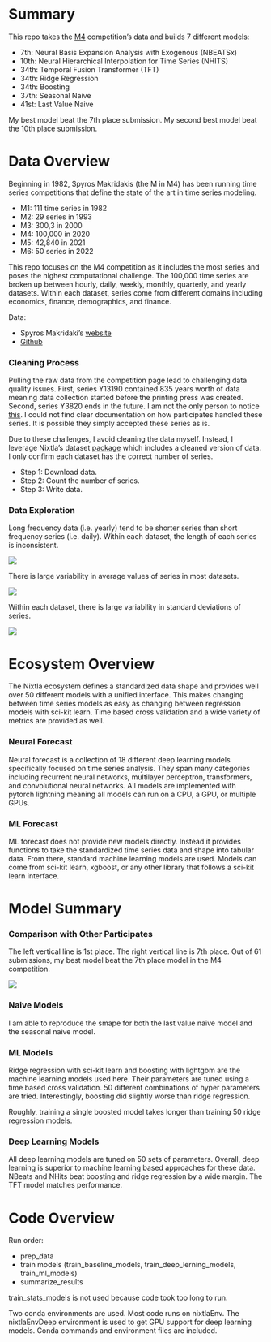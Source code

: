 
# Summary

This repo takes the
[M4](https://www.sciencedirect.com/science/article/pii/S0169207019301128)
competition’s data and builds 7 different models:

- 7th: Neural Basis Expansion Analysis with Exogenous (NBEATSx)
- 10th: Neural Hierarchical Interpolation for Time Series (NHITS)
- 34th: Temporal Fusion Transformer (TFT)
- 34th: Ridge Regression
- 34th: Boosting
- 37th: Seasonal Naive
- 41st: Last Value Naive

My best model beat the 7th place submission. My second best model beat
the 10th place submission.

# Data Overview

Beginning in 1982, Spyros Makridakis (the M in M4) has been running time
series competitions that define the state of the art in time series
modeling.

- M1: 111 time series in 1982
- M2: 29 series in 1993
- M3: 300,3 in 2000
- M4: 100,000 in 2020
- M5: 42,840 in 2021
- M6: 50 series in 2022

This repo focuses on the M4 competition as it includes the most series
and poses the highest computational challenge. The 100,000 time series
are broken up between hourly, daily, weekly, monthly, quarterly, and
yearly datasets. Within each dataset, series come from different domains
including economics, finance, demographics, and finance.

Data:

- Spyros Makridaki’s
  [website](https://forecasters.org/resources/time-series-data/)
- [Github](https://github.com/Mcompetitions)

### Cleaning Process

Pulling the raw data from the competition page lead to challenging data
quality issues. First, series Y13190 contained 835 years worth of data
meaning data collection started before the printing press was created.
Second, series Y3820 ends in the future. I am not the only person to
notice
[this](https://openforecast.org/2020/03/01/m-competitions-from-m4-to-m5-reservations-and-expectations/).
I could not find clear documentation on how participates handled these
series. It is possible they simply accepted these series as is.

Due to these challenges, I avoid cleaning the data myself. Instead, I
leverage Nixtla’s dataset
[package](https://nixtlaverse.nixtla.io/datasetsforecast/index.html)
which includes a cleaned version of data. I only confirm each dataset
has the correct number of series.

- Step 1: Download data.
- Step 2: Count the number of series.
- Step 3: Write data.

### Data Exploration

Long frequency data (i.e. yearly) tend to be shorter series than short
frequency series (i.e. daily). Within each dataset, the length of each
series is inconsistent.

![](README_files/figure-commonmark/cell-3-output-1.png)

There is large variability in average values of series in most datasets.

![](README_files/figure-commonmark/cell-4-output-1.png)

Within each dataset, there is large variability in standard deviations
of series.

![](README_files/figure-commonmark/cell-5-output-1.png)

# Ecosystem Overview

The Nixtla ecosystem defines a standardized data shape and provides well
over 50 different models with a unified interface. This makes changing
between time series models as easy as changing between regression models
with sci-kit learn. Time based cross validation and a wide variety of
metrics are provided as well.

### Neural Forecast

Neural forecast is a collection of 18 different deep learning models
specifically focused on time series analysis. They span many categories
including recurrent neural networks, multilayer perceptron,
transformers, and convolutional neural networks. All models are
implemented with pytorch lightning meaning all models can run on a CPU,
a GPU, or multiple GPUs.

### ML Forecast

ML forecast does not provide new models directly. Instead it provides
functions to take the standardized time series data and shape into
tabular data. From there, standard machine learning models are used.
Models can come from sci-kit learn, xgboost, or any other library that
follows a sci-kit learn interface.

# Model Summary

### Comparison with Other Participates

The left vertical line is 1st place. The right vertical line is 7th
place. Out of 61 submissions, my best model beat the 7th place model in
the M4 competition.

![](README_files/figure-commonmark/cell-6-output-1.png)

### Naive Models

I am able to reproduce the smape for both the last value naive model and
the seasonal naive model.

### ML Models

Ridge regression with sci-kit learn and boosting with lightgbm are the
machine learning models used here. Their parameters are tuned using a
time based cross validation. 50 different combinations of hyper
parameters are tried. Interestingly, boosting did slightly worse than
ridge regression.

Roughly, training a single boosted model takes longer than training 50
ridge regression models.

### Deep Learning Models

All deep learning models are tuned on 50 sets of parameters. Overall,
deep learning is superior to machine learning based approaches for these
data. NBeats and NHits beat boosting and ridge regression by a wide
margin. The TFT model matches performance.

# Code Overview

Run order:

- prep_data
- train models (train_baseline_models, train_deep_lerning_models,
  train_ml_models)
- summarize_results

train_stats_models is not used because code took too long to run.

Two conda environments are used. Most code runs on nixtlaEnv. The
nixtlaEnvDeep environment is used to get GPU support for deep learning
models. Conda commands and environment files are included.
